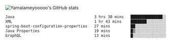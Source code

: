 ![Yamalameyooooo's GitHub stats](https://github-readme-stats.vercel.app/api?username=yamalameyooooo&theme=transparent&show_icons=true\&show=reviews,discussions_started,discussions_answered,prs_merged,prs_merged_percentage)

<!--START_SECTION:waka-->

```txt
Java                                   3 hrs 30 mins   ██████████████░░░░░░░░░░░   55.72 %
XML                                    1 hr 43 mins    ███████░░░░░░░░░░░░░░░░░░   27.49 %
spring-boot-configuration-properties   27 mins         ██░░░░░░░░░░░░░░░░░░░░░░░   07.39 %
Java Properties                        19 mins         █▒░░░░░░░░░░░░░░░░░░░░░░░   05.21 %
GraphQL                                13 mins         █░░░░░░░░░░░░░░░░░░░░░░░░   03.61 %
```

<!--END_SECTION:waka-->
